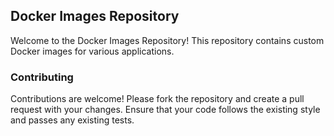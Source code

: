 ## Docker Images Repository
Welcome to the Docker Images Repository! This repository contains custom Docker images for various applications.

### Contributing
Contributions are welcome! Please fork the repository and create a pull request with your changes. Ensure that your code follows the existing style and passes any existing tests.